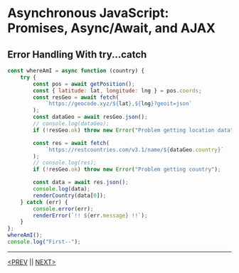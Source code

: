 # Asynchronous JavaScript: Promises, Async/Await, and AJAX

## Error Handling With try...catch

```jsx
const whereAmI = async function (country) {
	try {
		const pos = await getPosition();
		const { latitude: lat, longitude: lng } = pos.coords;
		const resGeo = await fetch(
			`https://geocode.xyz/${lat},${lng}?geoit=json`
		);
		const dataGeo = await resGeo.json();
		// console.log(dataGeo);
		if (!resGeo.ok) throw new Error("Problem getting location data");

		const res = await fetch(
			`https://restcountries.com/v3.1/name/${dataGeo.country}`
		);
		// console.log(res);
		if (!resGeo.ok) throw new Error("Problem getting country");

		const data = await res.json();
		console.log(data);
		renderCountry(data[0]);
	} catch (err) {
		console.error(err);
		renderError(`!! ${err.message} !!`);
	}
};
whereAmI();
console.log("First--");
```

---

[<PREV](./cjs221123.md) || [NEXT>](./cjs221124.md)
